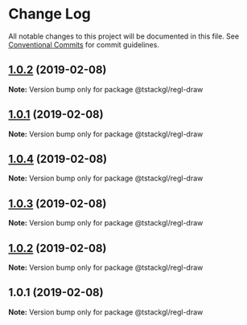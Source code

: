 # Change Log

All notable changes to this project will be documented in this file.
See [Conventional Commits](https://conventionalcommits.org) for commit guidelines.

## [1.0.2](https://github.com/nkint/tstackgl/compare/@tstackgl/regl-draw@1.0.4...@tstackgl/regl-draw@1.0.2) (2019-02-08)

**Note:** Version bump only for package @tstackgl/regl-draw





## [1.0.1](https://github.com/nkint/tstackgl/compare/@tstackgl/regl-draw@1.0.4...@tstackgl/regl-draw@1.0.1) (2019-02-08)

**Note:** Version bump only for package @tstackgl/regl-draw





## [1.0.4](https://github.com/nkint/tstackgl/compare/@tstackgl/regl-draw@1.0.3...@tstackgl/regl-draw@1.0.4) (2019-02-08)

**Note:** Version bump only for package @tstackgl/regl-draw





## [1.0.3](https://github.com/nkint/tstackgl/compare/@tstackgl/regl-draw@1.0.2...@tstackgl/regl-draw@1.0.3) (2019-02-08)

**Note:** Version bump only for package @tstackgl/regl-draw





## [1.0.2](https://github.com/nkint/tstackgl/compare/@tstackgl/regl-draw@1.0.1...@tstackgl/regl-draw@1.0.2) (2019-02-08)

**Note:** Version bump only for package @tstackgl/regl-draw





## 1.0.1 (2019-02-08)

**Note:** Version bump only for package @tstackgl/regl-draw
